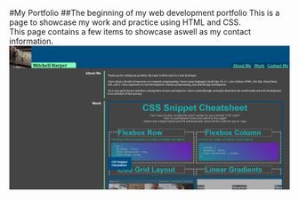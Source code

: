 #My Portfolio
##The beginning of my web development portfolio
This is a page to showcase my work and practice using HTML and CSS.<br>
This page contains a few items to showcase aswell as my contact information.
![Alt text](./assets/images/Screenshot.png "Screenshot")

